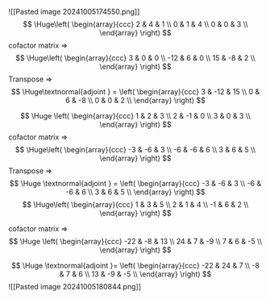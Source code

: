 ![[Pasted image 20241005174550.png]]
$$
\Huge\left(
\begin{array}{ccc}
2 & 4 & 1 \\
0 & 1 & 4 \\
0 & 0 & 3 \\
\end{array}
\right)
$$
cofactor matrix =>
$$
\Huge\left(
\begin{array}{ccc}
3 & 0 & 0 \\
-12 & 6 & 0 \\
15 & -8 & 2 \\
\end{array}
\right)
$$
Transpose =>
$$
\Huge\textnormal{adjoint } = 
\left(
\begin{array}{ccc}
3 & -12 & 15 \\
0 & 6 & -8 \\
0 & 0 & 2 \\
\end{array}
\right)
$$

$$
\Huge
\left(
\begin{array}{ccc}
1 & 2 & 3 \\
2 & -1 & 0 \\
3 & 0 & 3 \\
\end{array}
\right)
$$
cofactor matrix => $$
\Huge\left(
\begin{array}{ccc}
-3 & -6 & 3 \\
-6 & -6 & 6 \\
3 & 6 & 5 \\
\end{array}
\right)
$$
Transpose => $$
\Huge \textnormal{adjoint } = 
\left(
\begin{array}{ccc}
-3 & -6 & 3 \\
-6 & -6 & 6 \\
3 & 6 & 5 \\
\end{array}
\right)
$$
$$
\Huge\left(
\begin{array}{ccc}
1 & 3 & 5 \\
2 & 1 & 4 \\
-1 & 6 & 2 \\
\end{array}
\right)
$$

cofactor matrix =>
$$
\Huge 
\left(
\begin{array}{ccc}
-22 & -8 & 13 \\
24 & 7 & -9 \\
7 & 6 & -5 \\
\end{array}
\right)
$$

$$
\Huge \textnormal{adjoint }=
\left(
\begin{array}{ccc}
-22 & 24 & 7 \\
-8 & 7 & 6 \\
13 & -9 & -5 \\
\end{array}
\right)
$$
![[Pasted image 20241005180844.png]]

